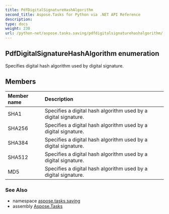 ```yaml
---
title: PdfDigitalSignatureHashAlgorithm
second_title: Aspose.Tasks for Python via .NET API Reference
description: 
type: docs
weight: 230
url: /python-net/aspose.tasks.saving/pdfdigitalsignaturehashalgorithm/
---
```


## PdfDigitalSignatureHashAlgorithm enumeration

Specifies digital hash algorithm used by digital signature.

## Members
| Member name | Description |
| :- | :- |
|SHA1|Specifies a digital hash algorithm used by a digital signature.|
|SHA256|Specifies a digital hash algorithm used by a digital signature.|
|SHA384|Specifies a digital hash algorithm used by a digital signature.|
|SHA512|Specifies a digital hash algorithm used by a digital signature.|
|MD5|Specifies a digital hash algorithm used by a digital signature.|

### See Also

* namespace [aspose.tasks.saving](/tasks/python-net/aspose.tasks.saving/)
* assembly [Aspose.Tasks](/tasks/python-net/)

